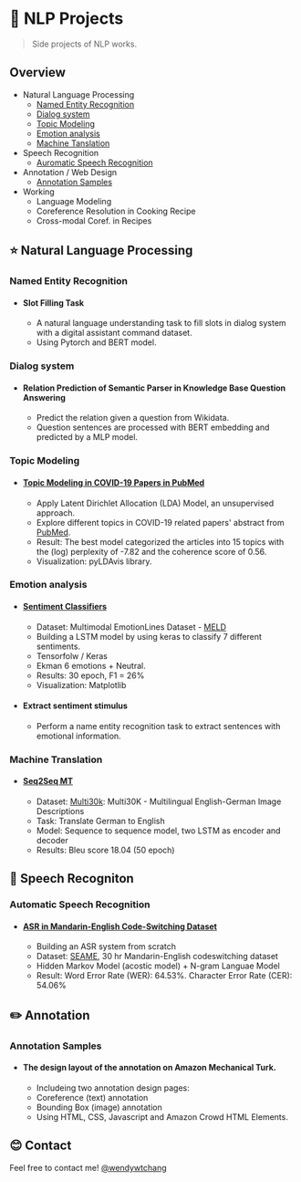 # :runner: NLP Projects
> Side projects of NLP works.  

## Overview
* Natural Language Processing
  * [Named Entity Recognition](#named-entity-recognition)
  * [Dialog system](#dialog-system)
  * [Topic Modeling](#topic-modeling)
  * [Emotion analysis](#emotion-analysis)
  * [Machine Tanslation](#machine-translation)
* Speech Recognition
  * [Auromatic Speech Recognition](#auromatic-speech-recognition)
* Annotation / Web Design
  * [Annotation Samples](#annotation-samples)
* Working
  * Language Modeling
  * Coreference Resolution in Cooking Recipe
  * Cross-modal Coref. in Recipes


## :star: Natural Language Processing
### Named Entity Recognition
* #### Slot Filling Task
  * A natural language understanding task to fill slots in dialog system with a digital assistant command dataset. 
  * Using Pytorch and BERT model.

### Dialog system
* #### Relation Prediction of Semantic Parser in Knowledge Base Question Answering
  * Predict the relation given a question from Wikidata. 
  * Question sentences are processed with BERT embedding and predicted by a MLP model.

### Topic Modeling
* #### [Topic Modeling in COVID-19 Papers in PubMed](./topic_modeling/LDA_Covid19.ipynb)
  * Apply Latent Dirichlet Allocation (LDA) Model, an unsupervised approach. 
  * Explore different topics in COVID-19 related papers' abstract from [PubMed](https://pubmed.ncbi.nlm.nih.gov/).
  * Result: The best model categorized the articles into 15 topics with the (log) perplexity of -7.82 and the coherence score of 0.56. 
  * Visualization: pyLDAvis library.

### Emotion analysis
* #### [Sentiment Classifiers](./emotion_analysis/Sentiment_Classifier.ipynb) 
  * Dataset: Multimodal EmotionLines Dataset - [MELD](https://affective-meld.github.io/) 
  * Building a LSTM model by using keras to classify 7 different sentiments. 
  * Tensorfolw / Keras
  * Ekman 6 emotions + Neutral.
  * Results: 30 epoch, F1 = 26%
  * Visualization: Matplotlib
* #### Extract sentiment stimulus
  * Perform a name entity recognition task to extract sentences with emotional information.

### Machine Translation
* #### [Seq2Seq MT](./neural_machine_translation/NMT_seq2seq.ipynb)
  * Dataset: [Multi30k](https://aclanthology.org/W16-3210.pdf): Multi30K - Multilingual English-German Image Descriptions
  * Task: Translate German to English
  * Model: Sequence to sequence model, two LSTM as encoder and decoder
  * Results: Bleu score 18.04 (50 epoch)


## :musical_note: Speech Recogniton
### Automatic Speech Recognition
* #### [ASR in Mandarin-English Code-Switching Dataset](./asr/)
  * Building an ASR system from scratch
  * Dataset: [SEAME](https://www.semanticscholar.org/paper/SEAME%3A-a-Mandarin-English-code-switching-speech-in-Lyu-Tan/f28cb37e0f1a225f0d4f27f43ef4e05eee8b321c), 30 hr Mandarin-English codeswitching dataset
  * Hidden Markov Model (acostic model) + N-gram Languae Model  
  * Result: Word Error Rate (WER): 64.53%. Character Error Rate (CER): 54.06%


## :pencil2: Annotation
### Annotation Samples
* #### The design layout of the annotation on Amazon Mechanical Turk.
  * Includeing two annotation design pages: 
  * Coreference (text) annotation 
  * Bounding Box (image) annotation 
  * Using HTML, CSS, Javascript and Amazon Crowd HTML Elements.

## :blush: Contact
Feel free to contact me! [@wendywtchang](<mailto:wentseng.chang@gmail.com>) 
